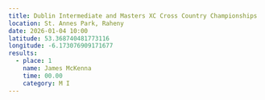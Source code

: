 ```yaml
---
title: Dublin Intermediate and Masters XC Cross Country Championships
location: St. Annes Park, Raheny
date: 2026-01-04 10:00
latitude: 53.368740481773116
longitude: -6.173076909171677
results:
  - place: 1
    name: James McKenna
    time: 00.00
    category: M I
---
```

